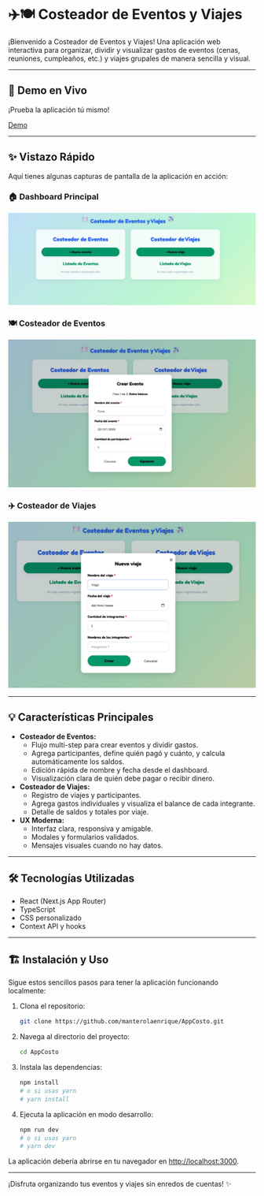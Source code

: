 # ✈️🍽️ Costeador de Eventos y Viajes

¡Bienvenido a Costeador de Eventos y Viajes! Una aplicación web interactiva para organizar, dividir y visualizar gastos de eventos (cenas, reuniones, cumpleaños, etc.) y viajes grupales de manera sencilla y visual.

---

## 🚀 Demo en Vivo
¡Prueba la aplicación tú mismo!

[Demo](https://app-costo-hotg.vercel.app/) 

---

## ✨ Vistazo Rápido
Aquí tienes algunas capturas de pantalla de la aplicación en acción:

### 🏠 Dashboard Principal
![Dashboard Principal](./images/dashboard.png)

### 🍽️ Costeador de Eventos
![Crear Evento](./images/crear-evento.png)

### ✈️ Costeador de Viajes
![Crear Viaje](./images/crear-viaje.png)

---

## 💡 Características Principales
- **Costeador de Eventos:**
  - Flujo multi-step para crear eventos y dividir gastos.
  - Agrega participantes, define quién pagó y cuánto, y calcula automáticamente los saldos.
  - Edición rápida de nombre y fecha desde el dashboard.
  - Visualización clara de quién debe pagar o recibir dinero.
- **Costeador de Viajes:**
  - Registro de viajes y participantes.
  - Agrega gastos individuales y visualiza el balance de cada integrante.
  - Detalle de saldos y totales por viaje.
- **UX Moderna:**
  - Interfaz clara, responsiva y amigable.
  - Modales y formularios validados.
  - Mensajes visuales cuando no hay datos.

---

## 🛠️ Tecnologías Utilizadas
- React (Next.js App Router)
- TypeScript
- CSS personalizado
- Context API y hooks

---

## 🏗️ Instalación y Uso
Sigue estos sencillos pasos para tener la aplicación funcionando localmente:

1. Clona el repositorio:

   ```bash
   git clone https://github.com/manterolaenrique/AppCosto.git
   ```

2. Navega al directorio del proyecto:

   ```bash
   cd AppCosto
   ```

3. Instala las dependencias:

   ```bash
   npm install
   # o si usas yarn
   # yarn install
   ```

4. Ejecuta la aplicación en modo desarrollo:

   ```bash
   npm run dev
   # o si usas yarn
   # yarn dev
   ```

La aplicación debería abrirse en tu navegador en [http://localhost:3000](http://localhost:3000).

---

¡Disfruta organizando tus eventos y viajes sin enredos de cuentas! ✨
